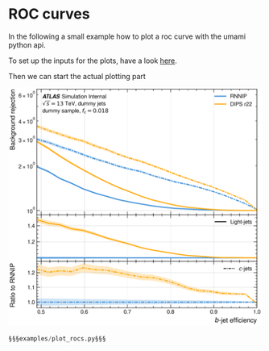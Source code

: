 # ROC curves

In the following a small example how to plot a roc curve with the umami python api.

To set up the inputs for the plots, have a look [here](./index.md).

Then we can start the actual plotting part

![rocs](https://github.com/umami-hep/puma/raw/examples-material/roc.png)

```py
§§§examples/plot_rocs.py§§§
```

